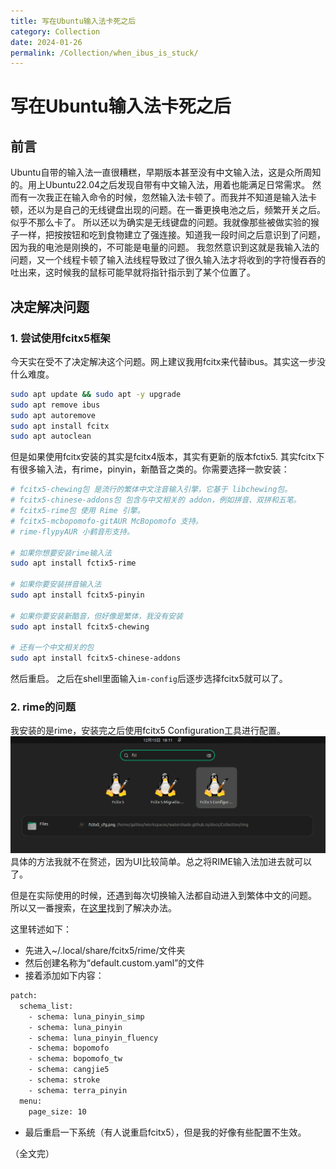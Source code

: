 ```yaml
---
title: 写在Ubuntu输入法卡死之后
category: Collection
date: 2024-01-26
permalink: /Collection/when_ibus_is_stuck/
---
```


# 写在Ubuntu输入法卡死之后
## 前言
Ubuntu自带的输入法一直很糟糕，早期版本甚至没有中文输入法，这是众所周知的。用上Ubuntu22.04之后发现自带有中文输入法，用着也能满足日常需求。
然而有一次我正在输入命令的时候，忽然输入法卡顿了。而我并不知道是输入法卡顿，还以为是自己的无线键盘出现的问题。在一番更换电池之后，频繁开关之后。似乎不那么卡了。
所以还以为确实是无线键盘的问题。我就像那些被做实验的猴子一样，把按按钮和吃到食物建立了强连接。知道我一段时间之后意识到了问题，因为我的电池是刚换的，不可能是电量的问题。
我忽然意识到这就是我输入法的问题，又一个线程卡顿了输入法线程导致过了很久输入法才将收到的字符慢吞吞的吐出来，这时候我的鼠标可能早就将指针指示到了某个位置了。

## 决定解决问题
### 1. 尝试使用fcitx5框架
今天实在受不了决定解决这个问题。网上建议我用fcitx来代替ibus。其实这一步没什么难度。
```bash
sudo apt update && sudo apt -y upgrade
sudo apt remove ibus
sudo apt autoremove
sudo apt install fcitx
sudo apt autoclean
```
但是如果使用fcitx安装的其实是fcitx4版本，其实有更新的版本fctix5.
其实fcitx下有很多输入法，有rime，pinyin，新酷音之类的。你需要选择一款安装：
```bash
# fcitx5-chewing包 是流行的繁体中文注音输入引擎，它基于 libchewing包。
# fcitx5-chinese-addons包 包含与中文相关的 addon，例如拼音、双拼和五笔。
# fcitx5-rime包 使用 Rime 引擎。
# fcitx5-mcbopomofo-gitAUR McBopomofo 支持。
# rime-flypyAUR 小鹤音形支持。

# 如果你想要安装rime输入法
sudo apt install fctix5-rime

# 如果你要安装拼音输入法
sudo apt install fcitx5-pinyin

# 如果你要安装新酷音，但好像是繁体，我没有安装
sudo apt install fcitx5-chewing

# 还有一个中文相关的包
sudo apt install fcitx5-chinese-addons

```
然后重启。
之后在shell里面输入`im-config`后逐步选择fcitx5就可以了。

### 2. rime的问题
我安装的是rime，安装完之后使用fcitx5 Configuration工具进行配置。
![fcitx5 config toll](img/fcitx5_cfg.png)
具体的方法我就不在赘述，因为UI比较简单。总之将RIME输入法加进去就可以了。

但是在实际使用的时候，还遇到每次切换输入法都自动进入到繁体中文的问题。
所以又一番搜索，在[这里](https://gist.github.com/yagehu/7bec7492afd5ba846f99abb00c850d01)找到了解决办法。

这里转述如下：
* 先进入~/.local/share/fcitx5/rime/文件夹
* 然后创建名称为“default.custom.yaml”的文件
* 接着添加如下内容：
```txt
patch:
  schema_list:
    - schema: luna_pinyin_simp
    - schema: luna_pinyin
    - schema: luna_pinyin_fluency
    - schema: bopomofo
    - schema: bopomofo_tw
    - schema: cangjie5
    - schema: stroke
    - schema: terra_pinyin
  menu:
    page_size: 10
```
* 最后重启一下系统（有人说重启fcitx5），但是我的好像有些配置不生效。


（全文完）